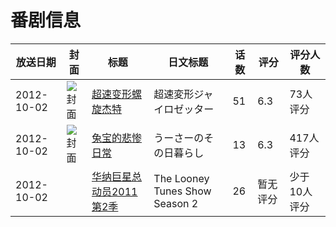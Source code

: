 # 番剧信息

|放送日期|封面|标题|日文标题|话数|评分|评分人数|
|---|---|---|---|---|---|---|
|2012-10-02|![封面](https://lain.bgm.tv/pic/cover/c/8c/cf/27567_HzcEc.jpg)|[超速变形螺旋杰特](https://bangumi.tv/subject/27567)|超速変形ジャイロゼッター|51|6.3|73人评分|
|2012-10-02|![封面](https://lain.bgm.tv/pic/cover/c/56/b4/48037_L1tM1.jpg)|[兔宝的悲惨日常](https://bangumi.tv/subject/48037)|うーさーのその日暮らし|13|6.3|417人评分|
|2012-10-02||[华纳巨星总动员2011 第2季](https://bangumi.tv/subject/225086)|The Looney Tunes Show Season 2|26|暂无评分|少于10人评分|
